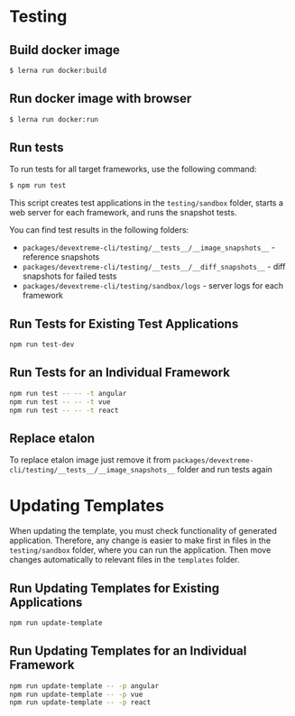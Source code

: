 # Testing

## Build docker image 
```sh
$ lerna run docker:build
```

## Run docker image with browser
```sh
$ lerna run docker:run
```

## Run tests 

To run tests for all target frameworks, use the following command:

```sh
$ npm run test
```

This script creates test applications in the `testing/sandbox` folder, starts a web server for each framework, and runs the snapshot tests.

You can find test results in the following folders:

- `packages/devextreme-cli/testing/__tests__/__image_snapshots__` - reference snapshots
- `packages/devextreme-cli/testing/__tests__/__diff_snapshots__` - diff snapshots for failed tests
- `packages/devextreme-cli/testing/sandbox/logs` - server logs for each framework

## Run Tests for Existing Test Applications

```sh
npm run test-dev
```

## Run Tests for an Individual Framework

```sh
npm run test -- -- -t angular
npm run test -- -- -t vue
npm run test -- -- -t react
```

## Replace etalon

To replace etalon image just remove it from `packages/devextreme-cli/testing/__tests__/__image_snapshots__` folder and run tests again

# Updating Templates

When updating the template, you must check functionality of generated application. Therefore, any change is easier to make first in files in the `testing/sandbox` folder, where you can run the application. Then move changes automatically to relevant files in the `templates` folder.

## Run Updating Templates for Existing Applications

```sh
npm run update-template
```

## Run Updating Templates for an Individual Framework

```sh
npm run update-template -- -p angular
npm run update-template -- -p vue
npm run update-template -- -p react
```
